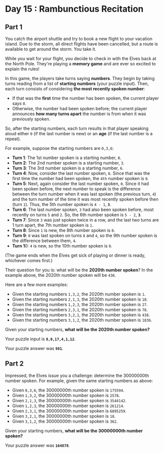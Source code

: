# Day 15 : Rambunctious Recitation
## Part 1

You catch the airport shuttle and try to book a new flight to your vacation island. Due to the storm, all direct flights have been cancelled, but a route is available to get around the storm. You take it.

While you wait for your flight, you decide to check in with the Elves back at the North Pole. They're playing a **memory game** and are ever so excited to explain the rules!

In this game, the players take turns saying **numbers**. They begin by taking turns reading from a list of **starting numbers** (your puzzle input). Then, each turn consists of considering **the most recently spoken number**:

* If that was the **first** time the number has been spoken, the current player says `0`.
* Otherwise, the number had been spoken before; the current player announces **how many turns apart** the number is from when it was previously spoken.

So, after the starting numbers, each turn results in that player speaking aloud either `0` (if the last number is new) or an **age** (if the last number is a repeat).

For example, suppose the starting numbers are `0,3,6`:

* **Turn 1**: The 1st number spoken is a starting number, `0`.
* **Turn 2**: The 2nd number spoken is a starting number, `3`.
* **Turn 3**: The 3rd number spoken is a starting number, `6`.
* **Turn 4**: Now, consider the last number spoken, `6`. Since that was the first time the number had been spoken, the `4th` number spoken is `0`.
* **Turn 5**: Next, again consider the last number spoken, `0`. Since it had been spoken before, the next number to speak is the difference between the turn number when it was last spoken (the previous turn, `4`) and the turn number of the time it was most recently spoken before then (turn `1`). Thus, the 5th number spoken is `4 - 1`, **`3`**.
* **Turn 6**: The last number spoken, `3` had also been spoken before, most recently on turns `5` and `2`. So, the 6th number spoken is `5 - 2`, **`3`**.
* **Turn 7**: Since `3` was just spoken twice in a row, and the last two turns are 1 turn apart, the 7th number spoken is `1`.
* **Turn 8**: Since `1` is new, the 8th number spoken is `0`.
* **Turn 9**: `0` was last spoken on turns `8` and `4`, so the 9th number spoken is the difference between them, `4`.
* **Turn 1**0: `4` is new, so the 10th number spoken is `0`.

(The game ends when the Elves get sick of playing or dinner is ready, whichever comes first.)

Their question for you is: what will be the **2020th number spoken**? In the example above, the 2020th number spoken will be `436`.

Here are a few more examples:

* Given the starting numbers `1,3,2`, the 2020th number spoken is `1`.
* Given the starting numbers `2,1,3`, the 2020th number spoken is `10`.
* Given the starting numbers `1,2,3`, the 2020th number spoken is `27`.
* Given the starting numbers `2,3,1`, the 2020th number spoken is `78`.
* Given the starting numbers `3,2,1`, the 2020th number spoken is `438`.
* Given the starting numbers `3,1,2`, the 2020th number spoken is `1836`.

Given your starting numbers, **what will be the 2020th number spoken?**

Your puzzle input is **`8,0,17,4,1,12`**.

Your puzzle answer was **`981`**.

## Part 2

Impressed, the Elves issue you a challenge: determine the 30000000th number spoken. For example, given the same starting numbers as above:

* Given `0,3,6`, the 30000000th number spoken is `175594`.
* Given `1,3,2`, the 30000000th number spoken is `2578`.
* Given `2,1,3`, the 30000000th number spoken is `3544142`.
* Given `1,2,3`, the 30000000th number spoken is `261214`.
* Given `2,3,1`, the 30000000th number spoken is `6895259`.
* Given `3,2,1`, the 30000000th number spoken is `18`.
* Given `3,1,2`, the 30000000th number spoken is `362`.

Given your starting numbers, **what will be the 30000000th number spoken?**

Your puzzle answer was **`164878`**.